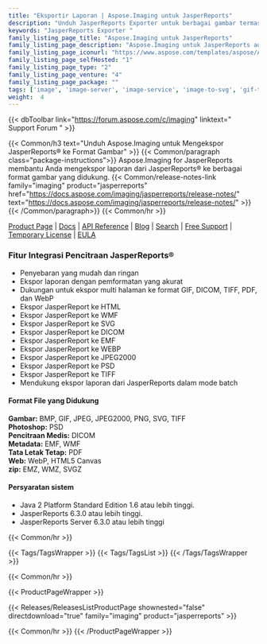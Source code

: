 ```yaml
---
title: "Eksportir Laporan | Aspose.Imaging untuk JasperReports"
description: "Unduh JasperReports Exporter untuk berbagai gambar termasuk BMP, GIF, JPEG, PNG, TIFF serta dalam PDF, kanvas Html5, dan format lainnya."
keywords: "JasperReports Exporter "
family_listing_page_title: "Aspose.Imaging untuk JasperReports"
family_listing_page_description: "Aspose.Imaging untuk JasperReports adalah satu-satunya solusi di pasar yang memungkinkan untuk mengekspor laporan dari JasperReports ke berbagai gambar termasuk BMP, GIF, JPEG, PNG, TIFF serta dalam PDF, kanvas Html5, dan format lainnya. Semua fitur laporan dengan tingkat presisi tertinggi dapat dikonversi ke file gambar."
family_listing_page_iconurl: "https://www.aspose.com/templates/aspose/App_Themes/V3/images/imaging/272x272/aspose_imaging-for-jasperreports.png"
family_listing_page_selfHosted: "1"
family_listing_page_type: "2"
family_listing_page_venture: "4"
family_listing_page_package: ""
tags: ['image', 'image-server', 'image-service', 'image-to-svg', 'gif-to-tiff', 'png-to-pdf', 'svg-to-bmp', 'svg-to-png']
weight:  4
---
```


{{< dbToolbar link="https://forum.aspose.com/c/imaging" linktext=" Support Forum " >}}

{{< Common/h3 text="Unduh Aspose.Imaging untuk Mengekspor JasperReports® ke Format Gambar"  >}}
{{< Common/paragraph class="package-instructions">}}
Aspose.Imaging for JasperReports membantu Anda mengekspor laporan dari JasperReports® ke berbagai format gambar yang didukung.
{{< Common/release-notes-link family="imaging" product="jasperreports" href="https://docs.aspose.com/imaging/jasperreports/release-notes/" text="https://docs.aspose.com/imaging/jasperreports/release-notes/"  >}}
{{< /Common/paragraph>}}
{{< Common/hr >}}

[Product Page](https://products.aspose.com/imaging/jasperreports/) | [Docs](https://docs.aspose.com/imaging/jasperreports/) | [API Reference](https://reference.aspose.com/imaging/) | [Blog](https://blog.aspose.com/category/imaging/) | [Search](https://search.aspose.com/) | [Free Support](https://forum.aspose.com/c/imaging) | [Temporary License](https://purchase.aspose.com/temporary-license) | [EULA](https://about.aspose.com/legal/eula/)

### Fitur Integrasi Pencitraan JasperReports®

- Penyebaran yang mudah dan ringan
- Ekspor laporan dengan pemformatan yang akurat
- Dukungan untuk ekspor multi halaman ke format GIF, DICOM, TIFF, PDF, dan WebP
- Ekspor JasperReport ke HTML
- Ekspor JasperReport ke WMF
- Ekspor JasperReport ke SVG
- Ekspor JasperReport ke DICOM
- Ekspor JasperReport ke EMF
- Ekspor JasperReport ke WEBP
- Ekspor JasperReport ke JPEG2000
- Ekspor JasperReport ke PSD
- Ekspor JasperReport ke TIFF
- Mendukung ekspor laporan dari JasperReports dalam mode batch

#### Format File yang Didukung

**Gambar:** BMP, GIF, JPEG, JPEG2000, PNG, SVG, TIFF\
**Photoshop:** PSD\
**Pencitraan Medis:** DICOM\
**Metadata:** EMF, WMF\
**Tata Letak Tetap:** PDF\
**Web:** WebP, HTML5 Canvas\
**zip:** EMZ, WMZ, SVGZ


#### Persyaratan sistem

- Java 2 Platform Standard Edition 1.6 atau lebih tinggi.
- JasperReports 6.3.0 atau lebih tinggi.
- JasperReports Server 6.3.0 atau lebih tinggi

{{< Common/hr >}}

{{< Tags/TagsWrapper >}}
 {{< Tags/TagsList >}}
{{< /Tags/TagsWrapper >}}

{{< Common/hr >}}

{{< ProductPageWrapper >}}
<!-- ReleasesListProductPage-->
   {{< Releases/ReleasesListProductPage shownested="false"  directdownload="true" family="imaging" product="jasperreports" >}}
<!-- /ReleasesListProductPage-->
{{< Common/hr >}}
{{< /ProductPageWrapper >}}

